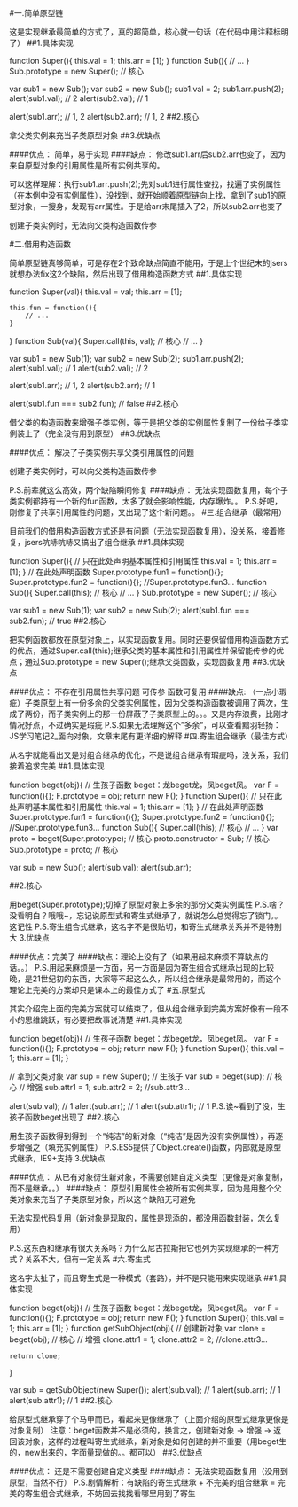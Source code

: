 #一.简单原型链

这是实现继承最简单的方式了，真的超简单，核心就一句话（在代码中用注释标明了）
##1.具体实现

function Super(){
    this.val = 1;
    this.arr = [1];
}
function Sub(){
    // ...
}
Sub.prototype = new Super();    // 核心
 
var sub1 = new Sub();
var sub2 = new Sub();
sub1.val = 2;
sub1.arr.push(2);
alert(sub1.val);    // 2
alert(sub2.val);    // 1
 
alert(sub1.arr);    // 1, 2
alert(sub2.arr);    // 1, 2
##2.核心

拿父类实例来充当子类原型对象
##3.优缺点

####优点：
简单，易于实现
####缺点：
修改sub1.arr后sub2.arr也变了，因为来自原型对象的引用属性是所有实例共享的。

可以这样理解：执行sub1.arr.push(2);先对sub1进行属性查找，找遍了实例属性（在本例中没有实例属性），没找到，就开始顺着原型链向上找，拿到了sub1的原型对象，一搜身，发现有arr属性。于是给arr末尾插入了2，所以sub2.arr也变了

创建子类实例时，无法向父类构造函数传参

#二.借用构造函数

简单原型链真够简单，可是存在2个致命缺点简直不能用，于是上个世纪末的jsers就想办法fix这2个缺陷，然后出现了借用构造函数方式
##1.具体实现

function Super(val){
    this.val = val;
    this.arr = [1];
 
    this.fun = function(){
        // ...
    }
}
function Sub(val){
    Super.call(this, val);   // 核心
    // ...
}
 
var sub1 = new Sub(1);
var sub2 = new Sub(2);
sub1.arr.push(2);
alert(sub1.val);    // 1
alert(sub2.val);    // 2
 
alert(sub1.arr);    // 1, 2
alert(sub2.arr);    // 1
 
alert(sub1.fun === sub2.fun);   // false
##2.核心

借父类的构造函数来增强子类实例，等于是把父类的实例属性复制了一份给子类实例装上了（完全没有用到原型）
##3.优缺点

####优点：
解决了子类实例共享父类引用属性的问题

创建子类实例时，可以向父类构造函数传参

P.S.前辈就这么高效，两个缺陷瞬间修复
####缺点：
无法实现函数复用，每个子类实例都持有一个新的fun函数，太多了就会影响性能，内存爆炸。。
P.S.好吧，刚修复了共享引用属性的问题，又出现了这个新问题。。
#三.组合继承（最常用）

目前我们的借用构造函数方式还是有问题（无法实现函数复用），没关系，接着修复，jsers吭哧吭哧又搞出了组合继承
##1.具体实现

function Super(){
    // 只在此处声明基本属性和引用属性
    this.val = 1;
    this.arr = [1];
}
//  在此处声明函数
Super.prototype.fun1 = function(){};
Super.prototype.fun2 = function(){};
//Super.prototype.fun3...
function Sub(){
    Super.call(this);   // 核心
    // ...
}
Sub.prototype = new Super();    // 核心
 
var sub1 = new Sub(1);
var sub2 = new Sub(2);
alert(sub1.fun === sub2.fun);   // true
##2.核心

把实例函数都放在原型对象上，以实现函数复用。同时还要保留借用构造函数方式的优点，通过Super.call(this);继承父类的基本属性和引用属性并保留能传参的优点；通过Sub.prototype = new Super();继承父类函数，实现函数复用
##3.优缺点

####优点：
不存在引用属性共享问题
可传参
函数可复用
####缺点:
（一点小瑕疵）子类原型上有一份多余的父类实例属性，因为父类构造函数被调用了两次，生成了两份，而子类实例上的那一份屏蔽了子类原型上的。。。又是内存浪费，比刚才情况好点，不过确实是瑕疵
P.S.如果无法理解这个”多余“，可以查看黯羽轻扬：JS学习笔记2_面向对象，文章末尾有更详细的解释
#四.寄生组合继承（最佳方式）

从名字就能看出又是对组合继承的优化，不是说组合继承有瑕疵吗，没关系，我们接着追求完美
##1.具体实现

function beget(obj){   // 生孩子函数 beget：龙beget龙，凤beget凤。
    var F = function(){};
    F.prototype = obj;
    return new F();
}
function Super(){
    // 只在此处声明基本属性和引用属性
    this.val = 1;
    this.arr = [1];
}
//  在此处声明函数
Super.prototype.fun1 = function(){};
Super.prototype.fun2 = function(){};
//Super.prototype.fun3...
function Sub(){
    Super.call(this);   // 核心
    // ...
}
var proto = beget(Super.prototype); // 核心
proto.constructor = Sub;            // 核心
Sub.prototype = proto;              // 核心
 
var sub = new Sub();
alert(sub.val);
alert(sub.arr);

##2.核心

用beget(Super.prototype);切掉了原型对象上多余的那份父类实例属性
P.S.啥？没看明白？哦哦~，忘记说原型式和寄生式继承了，就说怎么总觉得忘了锁门。。这记性
P.S.寄生组合式继承，这名字不是很贴切，和寄生式继承关系并不是特别大
3.优缺点

####优点：完美了
####缺点：理论上没有了（如果用起来麻烦不算缺点的话。。）
P.S.用起来麻烦是一方面，另一方面是因为寄生组合式继承出现的比较晚，是21世纪初的东西，大家等不起这么久，所以组合继承是最常用的，而这个理论上完美的方案却只是课本上的最佳方式了
#五.原型式

其实介绍完上面的完美方案就可以结束了，但从组合继承到完美方案好像有一段不小的思维跳跃，有必要把故事说清楚
##1.具体实现

function beget(obj){   // 生孩子函数 beget：龙beget龙，凤beget凤。
    var F = function(){};
    F.prototype = obj;
    return new F();
}
function Super(){
    this.val = 1;
    this.arr = [1];
}
 
// 拿到父类对象
var sup = new Super();
// 生孩子
var sub = beget(sup);   // 核心
// 增强
sub.attr1 = 1;
sub.attr2 = 2;
//sub.attr3...
 
alert(sub.val);     // 1
alert(sub.arr);     // 1
alert(sub.attr1);   // 1
P.S.诶~看到了没，生孩子函数beget出现了
##2.核心

用生孩子函数得到得到一个“纯洁”的新对象（“纯洁”是因为没有实例属性），再逐步增强之（填充实例属性）
P.S.ES5提供了Object.create()函数，内部就是原型式继承，IE9+支持
3.优缺点

####优点：
从已有对象衍生新对象，不需要创建自定义类型（更像是对象复制，而不是继承。。）
####缺点：
原型引用属性会被所有实例共享，因为是用整个父类对象来充当了子类原型对象，所以这个缺陷无可避免

无法实现代码复用（新对象是现取的，属性是现添的，都没用函数封装，怎么复用）

P.S.这东西和继承有很大关系吗？为什么尼古拉斯把它也列为实现继承的一种方式？关系不大，但有一定关系
#六.寄生式

这名字太扯了，而且寄生式是一种模式（套路），并不是只能用来实现继承
##1.具体实现

function beget(obj){   // 生孩子函数 beget：龙beget龙，凤beget凤。
    var F = function(){};
    F.prototype = obj;
    return new F();
}
function Super(){
    this.val = 1;
    this.arr = [1];
}
function getSubObject(obj){
    // 创建新对象
    var clone = beget(obj); // 核心
    // 增强
    clone.attr1 = 1;
    clone.attr2 = 2;
    //clone.attr3...
 
    return clone;
}
 
var sub = getSubObject(new Super());
alert(sub.val);     // 1
alert(sub.arr);     // 1
alert(sub.attr1);   // 1
##2.核心

给原型式继承穿了个马甲而已，看起来更像继承了（上面介绍的原型式继承更像是对象复制）
注意：beget函数并不是必须的，换言之，创建新对象 -> 增强 -> 返回该对象，这样的过程叫寄生式继承，新对象是如何创建的并不重要（用beget生的，new出来的，字面量现做的。。都可以）
##3.优缺点

####优点：
还是不需要创建自定义类型
####缺点：
无法实现函数复用（没用到原型，当然不行）
P.S.剧情解析：有缺陷的寄生式继承 + 不完美的组合继承 = 完美的寄生组合式继承，不妨回去找找看哪里用到了寄生
